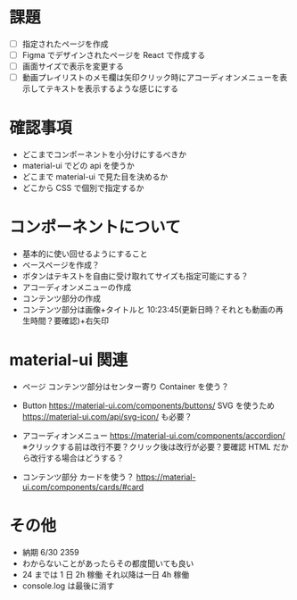 # 課題

- [ ] 指定されたページを作成
- [ ] Figma でデザインされたページを React で作成する
- [ ] 画面サイズで表示を変更する
- [ ] 動画プレイリストのメモ欄は矢印クリック時にアコーディオンメニューを表示してテキストを表示するような感じにする

# 確認事項

- どこまでコンポーネントを小分けにするべきか
- material-ui でどの api を使うか
- どこまで material-ui で見た目を決めるか
- どこから CSS で個別で指定するか

# コンポーネントについて

- 基本的に使い回せるようにすること
- ベースページを作成？
- ボタンはテキストを自由に受け取れてサイズも指定可能にする？
- アコーディオンメニューの作成
- コンテンツ部分の作成
- コンテンツ部分は画像+タイトルと 10:23:45(更新日時？それとも動画の再生時間？要確認)+右矢印

# material-ui 関連

- ページ
  コンテンツ部分はセンター寄り
  Container を使う？

- Button
  https://material-ui.com/components/buttons/
  SVG を使うため
  https://material-ui.com/api/svg-icon/
  も必要？

- アコーディオンメニュー
  https://material-ui.com/components/accordion/
  ※クリックする前は改行不要？クリック後は改行が必要？要確認
  HTML だから改行する場合はどうする？

- コンテンツ部分
  カードを使う？
  https://material-ui.com/components/cards/#card

# その他

- 納期 6/30 2359
- わからないことがあったらその都度聞いても良い
- 24 までは 1 日 2h 稼働 それ以降は一日 4h 稼働
- console.log は最後に消す
